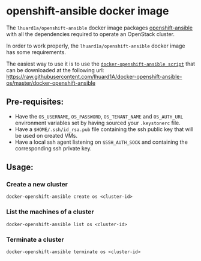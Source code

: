 openshift-ansible docker image
==============================

The `lhuard1a/openshift-ansible` docker image packages [openshift-ansible](https://github.com/openshift/openshift-ansible) with all the dependencies required to operate an OpenStack cluster.

In order to work properly, the `lhuard1a/openshift-ansible` docker image has some requirements.

The easiest way to use it is to use the [`docker-openshift-ansible script`](https://github.com/lhuard1A/docker-openshift-ansible-os/blob/master/docker-openshift-ansible) that can be downloaded at the following url: https://raw.githubusercontent.com/lhuard1A/docker-openshift-ansible-os/master/docker-openshift-ansible

Pre-requisites:
---------------

* Have the `OS_USERNAME`, `OS_PASSWORD`, `OS_TENANT_NAME` and `OS_AUTH_URL` environment variables set by having sourced your `.keystonerc` file.
* Have a `$HOME/.ssh/id_rsa.pub` file containing the ssh public key that will be used on created VMs.
* Have a local ssh agent listening on `$SSH_AUTH_SOCK` and containing the corresponding ssh private key.

Usage:
------

### Create a new cluster

```
docker-openshift-ansible create os <cluster-id>
```

### List the machines of a cluster

```
docker-openshift-ansible list os <cluster-id>
```

### Terminate a cluster

```
docker-openshift-ansible terminate os <cluster-id>
```

